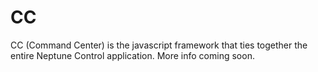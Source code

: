 # CC

CC (Command Center) is the javascript framework that ties together the entire Neptune Control application. More info coming soon.
